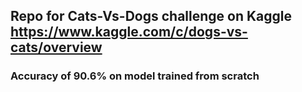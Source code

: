 ## Repo for Cats-Vs-Dogs challenge on Kaggle https://www.kaggle.com/c/dogs-vs-cats/overview
### Accuracy of 90.6% on model trained from scratch
